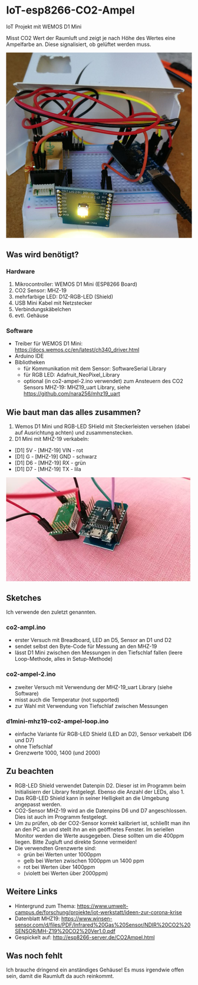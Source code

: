 # IoT-esp8266-CO2-Ampel
IoT Projekt mit WEMOS D1 Mini

Misst CO2 Wert der Raumluft und zeigt je nach Höhe des Wertes eine Ampelfarbe an. Diese signalisiert, ob gelüftet werden muss.

![Ampel in Pappschachtel](CO2Ampel-1.jpg?raw=true)

## Was wird benötigt?
### Hardware
1. Mikrocontroller: WEMOS D1 Mini (ESP8266 Board)
2. CO2 Sensor: MHZ-19
3. mehrfarbige LED: D1Z-RGB-LED (Shield)
4. USB Mini Kabel mit Netzstecker
5. Verbindungskäbelchen
6. evtl. Gehäuse

### Software
* Treiber für WEMOS D1 Mini: https://docs.wemos.cc/en/latest/ch340_driver.html
* Arduino IDE
* Bibliotheken
  * für Kommunikation mit dem Sensor: SoftwareSerial Library
  * für RGB LED: Adafruit_NeoPixel_Library
  * optional (in co2-ampel-2.ino verwendet) zum Ansteuern des CO2 Sensors MHZ-19: MHZ19_uart Library, siehe https://github.com/nara256/mhz19_uart

## Wie baut man das alles zusammen?
1. Wemos D1 Mini und RGB-LED SHield mit Steckerleisten versehen (dabei auf Ausrichtung achten) und zusammenstecken.
2. D1 Mini mit MHZ-19 verkabeln:
  * [D1] 5V - [MHZ-19] VIN - rot
  * [D1] G  - [MHZ-19] GND - schwarz
  * [D1] D6 - [MHZ-19] RX  - grün
  * [D1] D7 - [MHZ-19] TX  - lila
  
![Verkabelung](Verkabelung.jpg?raw=true)

## Sketches
Ich verwende den zuletzt genannten.

### co2-ampl.ino
* erster Versuch mit Breadboard, LED an D5, Sensor an D1 und D2
* sendet selbst den Byte-Code für Messung an den MHZ-19
* lässt D1 Mini zwischen den Messungen in den Tiefschlaf fallen (leere Loop-Methode, alles in Setup-Methode)
### co2-ampel-2.ino
* zweiter Versuch mit Verwendung der MHZ-19_uart Library (siehe Software)
* misst auch die Temperatur (not supported)
* zur Wahl mit Verwendung von Tiefschlaf zwischen Messungen
### d1mini-mhz19-co2-ampel-loop.ino
* einfache Variante für RGB-LED Shield (LED an D2), Sensor verkabelt (D6 und D7)
* ohne Tiefschlaf
* Grenzwerte 1000, 1400 (und 2000)

## Zu beachten
* RGB-LED Shield verwendet Datenpin D2. Dieser ist im Programm beim Initialisiern der Library festgelegt. Ebenso die Anzahl der LEDs, also 1.
* Das RGB-LED Shield kann in seiner Helligkeit an die Umgebung angepasst werden.
* CO2-Sensor MHZ-19 wird an die Datenpins D6 und D7 angeschlossen. Dies ist auch im Programm festgelegt.
* Um zu prüfen, ob der CO2-Sensor korrekt kalibriert ist, schließt man ihn an den PC an und stellt ihn an ein geöffnetes Fenster. Im seriellen Monitor werden die Werte ausgegeben. Diese sollten um die 400ppm liegen. Bitte Zugluft und direkte Sonne vermeiden! 
* Die verwendten Grenzwerte sind: 
  * grün bei Werten unter 1000ppm
  * gelb bei Werten zwischen 1000ppm un 1400 ppm
  * rot bei Werten über 1400ppm
  * (violett bei Werten über 2000ppm)

## Weitere Links
* Hintergrund zum Thema: https://www.umwelt-campus.de/forschung/projekte/iot-werkstatt/ideen-zur-corona-krise
* Datenblatt MHZ19: https://www.winsen-sensor.com/d/files/PDF/Infrared%20Gas%20Sensor/NDIR%20CO2%20SENSOR/MH-Z19%20CO2%20Ver1.0.pdf
* Gespickelt auf: http://esp8266-server.de/CO2Ampel.html

## Was noch fehlt
Ich brauche dringend ein anständiges Gehäuse! Es muss irgendwie offen sein, damit die Raumluft da auch reinkommt.